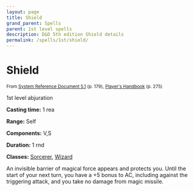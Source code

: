 ```yaml
---
layout: page
title: Shield
grand_parent: Spells
parent: 1st level spells 
description: D&D 5th edition Shield details
permalink: /spells/1st/shield/
---
```


# Shield

<small>From <a target="_blank" href="https://media.wizards.com/2016/downloads/DND/SRD-OGL_V5.1.pdf">System Reference Document 5.1</a> (p. 179), <a target="_blank" href="https://dnd.wizards.com/products/tabletop-games/rpg-products/rpg_playershandbook">Player's Handbook</a> (p. 275)</small>


1st level abjuration

**Casting time:** 1 rea

**Range:** Self

**Components:** V,S 

**Duration:** 1 rnd

**Classes:** [Sorcerer](/classes/sorcerer/), [Wizard](/classes/wizard/)

An invisible barrier of magical force appears and protects you. Until the start of your next turn, you have a +5 bonus to AC, including against the triggering attack, and you take no damage from magic missile.